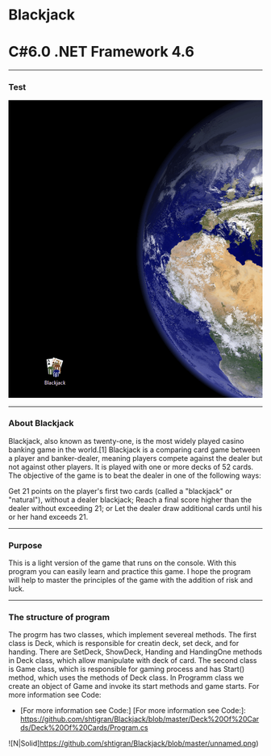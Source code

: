 # Blackjack
# C#6.0  .NET Framework 4.6

----
### Test

![gif source](https://github.com/shtigran/Blackjack/blob/master/Blackjack.gif)

----
### About Blackjack
Blackjack, also known as twenty-one, is the most widely played casino banking game in the world.[1] Blackjack is a comparing card game between a player and banker-dealer, meaning players compete against the dealer but not against other players. It is played with one or more decks of 52 cards. The objective of the game is to beat the dealer in one of the following ways:

Get 21 points on the player's first two cards (called a "blackjack" or "natural"), without a dealer blackjack;
Reach a final score higher than the dealer without exceeding 21; or
Let the dealer draw additional cards until his or her hand exceeds 21.

----

### Purpose

This is a light version of the game that runs on the console. With this program you can easily learn and practice this game. I hope the program will help to master the principles of the game with the addition of risk and luck.

----

###  The structure of program

The progrm has two classes, which implement severeal methods.
The first class is Deck, which is responsible for creatin deck, set deck, and for handing. There are SetDeck, ShowDeck, Handing and HandingOne methods in Deck class, which allow manipulate with deck of card.
The second class is Game class, which is responsible for gaming process and has Start() method, which uses the methods of Deck class.
In Programm class we create an object of Game and invoke its start methods and game starts.
For more information see Code: 
  - [For more information see Code:]
  [For more information see Code:]: <https://github.com/shtigran/Blackjack/blob/master/Deck%20Of%20Cards/Deck%20Of%20Cards/Program.cs>

![N|Solid]https://github.com/shtigran/Blackjack/blob/master/unnamed.png)
